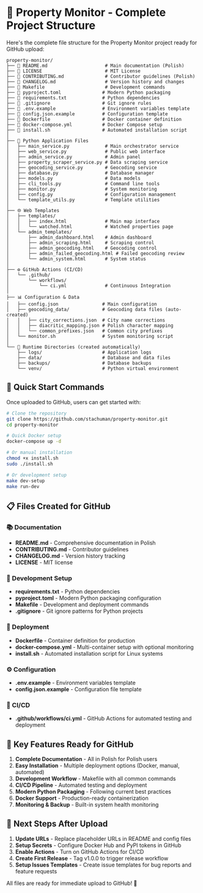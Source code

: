 # 📁 Property Monitor - Complete Project Structure

Here's the complete file structure for the Property Monitor project ready for GitHub upload:

```
property-monitor/
├── 📄 README.md                     # Main documentation (Polish)
├── 📄 LICENSE                       # MIT License
├── 📄 CONTRIBUTING.md               # Contributor guidelines (Polish)
├── 📄 CHANGELOG.md                  # Version history and changes
├── 📄 Makefile                      # Development commands
├── 📄 pyproject.toml               # Modern Python packaging
├── 📄 requirements.txt             # Python dependencies
├── 📄 .gitignore                   # Git ignore rules
├── 📄 .env.example                 # Environment variables template
├── 📄 config.json.example          # Configuration template
├── 📄 Dockerfile                   # Docker container definition
├── 📄 docker-compose.yml           # Docker Compose setup
├── 📄 install.sh                   # Automated installation script
│
├── 🐍 Python Application Files
│   ├── main_service.py             # Main orchestrator service
│   ├── web_service.py              # Public web interface
│   ├── admin_service.py            # Admin panel
│   ├── property_scraper_service.py # Data scraping service
│   ├── geocoding_service.py        # Geocoding service
│   ├── database.py                 # Database manager
│   ├── models.py                   # Data models
│   ├── cli_tools.py                # Command line tools
│   ├── monitor.py                  # System monitoring
│   ├── config.py                   # Configuration management
│   └── template_utils.py           # Template utilities
│
├── 🌐 Web Templates
│   ├── templates/
│   │   ├── index.html              # Main map interface
│   │   └── watched.html            # Watched properties page
│   └── admin_templates/
│       ├── admin_dashboard.html    # Admin dashboard
│       ├── admin_scraping.html     # Scraping control
│       ├── admin_geocoding.html    # Geocoding control
│       ├── admin_failed_geocoding.html # Failed geocoding review
│       └── admin_system.html       # System status
│
├── ⚙️ GitHub Actions (CI/CD)
│   └── .github/
│       └── workflows/
│           └── ci.yml              # Continuous Integration
│
├── 📊 Configuration & Data
│   ├── config.json                # Main configuration
│   ├── geocoding_data/            # Geocoding data files (auto-created)
│   │   ├── city_corrections.json  # City name corrections
│   │   ├── diacritic_mapping.json # Polish character mapping
│   │   └── common_prefixes.json   # Common city prefixes
│   └── monitor.sh                 # System monitoring script
│
└── 📂 Runtime Directories (created automatically)
    ├── logs/                      # Application logs
    ├── data/                      # Database and data files
    ├── backups/                   # Database backups
    └── venv/                      # Python virtual environment
```

## 🚀 Quick Start Commands

Once uploaded to GitHub, users can get started with:

```bash
# Clone the repository
git clone https://github.com/stachuman/property-monitor.git
cd property-monitor

# Quick Docker setup
docker-compose up -d

# Or manual installation
chmod +x install.sh
sudo ./install.sh

# Or development setup
make dev-setup
make run-dev
```

## 📋 Files Created for GitHub

### 📚 Documentation
- **README.md** - Comprehensive documentation in Polish
- **CONTRIBUTING.md** - Contributor guidelines 
- **CHANGELOG.md** - Version history tracking
- **LICENSE** - MIT license

### 🔧 Development Setup
- **requirements.txt** - Python dependencies
- **pyproject.toml** - Modern Python packaging configuration
- **Makefile** - Development and deployment commands
- **.gitignore** - Git ignore patterns for Python projects

### 🐳 Deployment
- **Dockerfile** - Container definition for production
- **docker-compose.yml** - Multi-container setup with optional monitoring
- **install.sh** - Automated installation script for Linux systems

### ⚙️ Configuration
- **.env.example** - Environment variables template
- **config.json.example** - Configuration file template

### 🔄 CI/CD
- **.github/workflows/ci.yml** - GitHub Actions for automated testing and deployment

## 🎯 Key Features Ready for GitHub

1. **Complete Documentation** - All in Polish for Polish users
2. **Easy Installation** - Multiple deployment options (Docker, manual, automated)
3. **Development Workflow** - Makefile with all common commands
4. **CI/CD Pipeline** - Automated testing and deployment
5. **Modern Python Packaging** - Following current best practices
6. **Docker Support** - Production-ready containerization
7. **Monitoring & Backup** - Built-in system health monitoring

## 📝 Next Steps After Upload

1. **Update URLs** - Replace placeholder URLs in README and config files
2. **Setup Secrets** - Configure Docker Hub and PyPI tokens in GitHub
3. **Enable Actions** - Turn on GitHub Actions for CI/CD
4. **Create First Release** - Tag v1.0.0 to trigger release workflow
5. **Setup Issues Templates** - Create issue templates for bug reports and feature requests

All files are ready for immediate upload to GitHub! 🚀
